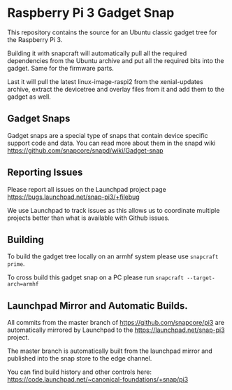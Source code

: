 # Raspberry Pi 3 Gadget Snap

This repository contains the source for an Ubuntu classic gadget tree for the Raspberry Pi 3.

Building it with snapcraft will automatically pull all the required dependencies from the
Ubuntu archive and put all the required bits into the gadget. Same for the firmware parts.

Last it will pull the latest linux-image-raspi2 from the xenial-updates archive, extract the
devicetree and overlay files from it and add them to the gadget as well.

## Gadget Snaps

Gadget snaps are a special type of snaps that contain device specific support
code and data. You can read more about them in the snapd wiki
https://github.com/snapcore/snapd/wiki/Gadget-snap

## Reporting Issues

Please report all issues on the Launchpad project page
https://bugs.launchpad.net/snap-pi3/+filebug

We use Launchpad to track issues as this allows us to coordinate multiple
projects better than what is available with Github issues.

## Building

To build the gadget tree locally on an armhf system please use `snapcraft prime`.

To cross build this gadget snap on a PC please run `snapcraft --target-arch=armhf`

## Launchpad Mirror and Automatic Builds.

All commits from the master branch of https://github.com/snapcore/pi3 are
automatically mirrored by Launchpad to the https://launchpad.net/snap-pi3
project.

The master branch is automatically built from the launchpad mirror and
published into the snap store to the edge channel.

You can find build history and other controls here:
https://code.launchpad.net/~canonical-foundations/+snap/pi3
